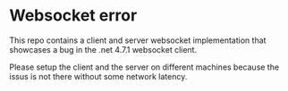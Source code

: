 # Websocket error

This repo contains a client and server websocket implementation that showcases a bug in the .net 4.7.1 websocket client. 

Please setup the client and the server on different machines because the issus is not there without some network latency.